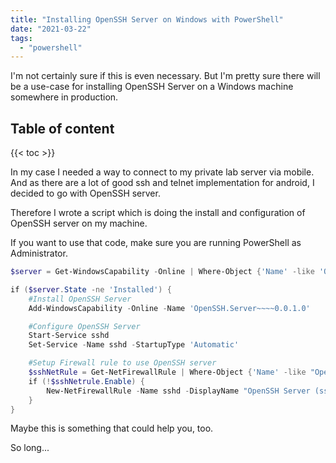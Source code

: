 ```yaml
---
title: "Installing OpenSSH Server on Windows with PowerShell"
date: "2021-03-22"
tags: 
  - "powershell"
---
```


I'm not certainly sure if this is even necessary. But I'm pretty sure there will be a use-case for installing OpenSSH Server on a Windows machine somewhere in production.

<!--more-->
## Table of content
{{< toc >}}

In my case I needed a way to connect to my private lab server via mobile. And as there are a lot of good ssh and telnet implementation for android, I decided to go with OpenSSH server.

Therefore I wrote a script which is doing the install and configuration of OpenSSH server on my machine.

If you want to use that code, make sure you are running PowerShell as Administrator.

```powershell
$server = Get-WindowsCapability -Online | Where-Object {'Name' -like 'OpenSSH.Server*' }

if ($server.State -ne 'Installed') {
    #Install OpenSSH Server 
    Add-WindowsCapability -Online -Name 'OpenSSH.Server~~~~0.0.1.0'

    #Configure OpenSSH Server 
    Start-Service sshd
    Set-Service -Name sshd -StartupType 'Automatic' 

    #Setup Firewall rule to use OpenSSH server
    $sshNetRule = Get-NetFirewallRule | Where-Object {'Name' -like "OpenSSH-Server-In-TCP" }
    if (!$sshNetrule.Enable) {
        New-NetFirewallRule -Name sshd -DisplayName "OpenSSH Server (sshd)" -Enabled $true -Direction Inbound -Protocol TCP -Action Allow -LocalPort 22
    }
}
```

Maybe this is something that could help you, too.

So long...
